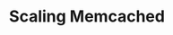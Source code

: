 ---
title: Scaling Memcached
menu:
  docs_{{ .version }}:
    identifier: scaling
    name: Scaling
    parent: mc-memcached-guides
    weight: 60
menu_name: docs_{{ .version }}
---